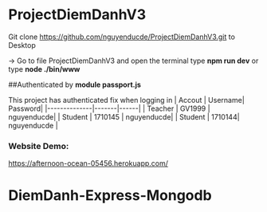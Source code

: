 # ProjectDiemDanhV3
Git clone https://github.com/nguyenducde/ProjectDiemDanhV3.git to Desktop

 -> Go to file ProjectDiemDanhV3 and open the terminal type **npm run dev** or type **node ./bin/www**
 
##Authenticated by **module passport.js**

 This project has authenticated fix when logging in
 | Accout | Username| Password| 
|--------------|-------|------|
| Teacher | GV1999 | nguyenducde| 
| Student | 1710145 | nguyenducde| 
| Student | 1710144| nguyenducde | 

  
  
 ### **Website Demo:**
https://afternoon-ocean-05456.herokuapp.com/
# DiemDanh-Express-Mongodb
